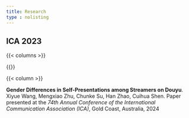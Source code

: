 ```yaml
---
title: Research
type : nolisting
---
```


## ICA 2023

{{< columns >}}

{{<figure-a src="/static/images/ica.png">}}

{{< column >}}

**Gender Differences in Self-Presentations among Streamers on Douyu**. Xiyue Wang, Mengxiao Zhu, Chunke Su, Han Zhao, Cuihua Shen. Paper presented at the *74th Annual Conference of the International Communication Association (ICA)*, Gold Coast, Australia, 2024